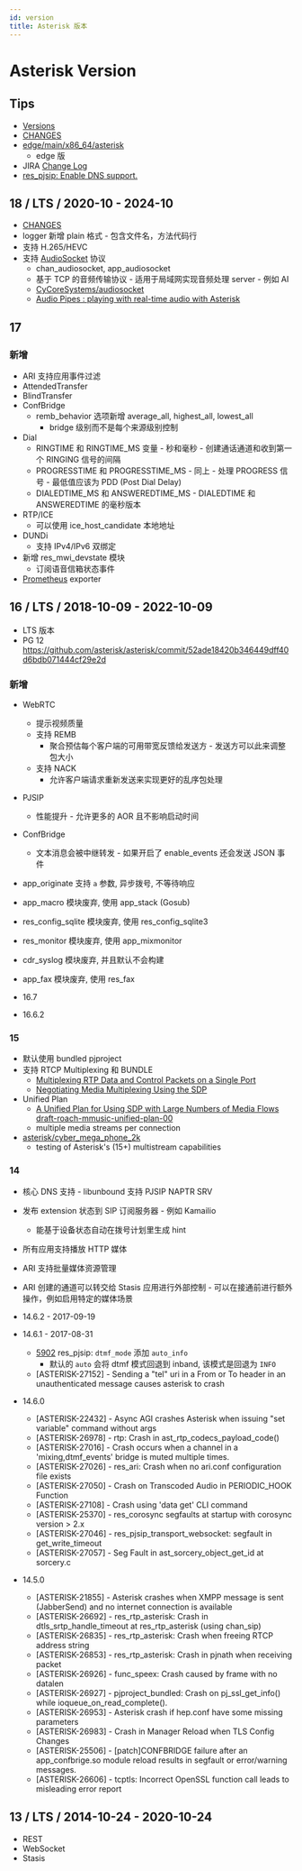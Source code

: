 ```yaml
---
id: version
title: Asterisk 版本
---
```


# Asterisk Version

## Tips
* [Versions](https://wiki.asterisk.org/wiki/display/AST/Asterisk+Versions)
* [CHANGES](https://github.com/asterisk/asterisk/blob/master/CHANGES)
* [edge/main/x86_64/asterisk](https://pkgs.alpinelinux.org/package/edge/main/x86_64/asterisk)
  * edge 版
* JIRA [Change Log](https://issues.asterisk.org/jira/browse/ASTERISK/?selectedTab=com.atlassian.jira.jira-projects-plugin:changelog-panel)
* [res_pjsip: Enable DNS support.](https://reviewboard.asterisk.org/r/3343/diff/)

## 18 / LTS / 2020-10 - 2024-10
* [CHANGES](https://raw.githubusercontent.com/asterisk/asterisk/18/CHANGES)
* logger 新增 plain 格式 - 包含文件名，方法代码行
* 支持 H.265/HEVC
* 支持 [AudioSocket](https://wiki.asterisk.org/wiki/display/AST/AudioSocket) 协议
  * chan_audiosocket, app_audiosocket
  * 基于 TCP 的音频传输协议 - 适用于局域网实现音频处理 server - 例如 AI
  * [CyCoreSystems/audiosocket](https://github.com/CyCoreSystems/audiosocket)
  * [Audio Pipes : playing with real-time audio with Asterisk](https://www.youtube.com/watch?v=tjduXbZZEgI)
## 17

### 新增
* ARI 支持应用事件过滤
* AttendedTransfer
* BlindTransfer
* ConfBridge
  * remb_behavior 选项新增 average_all, highest_all, lowest_all
    * bridge 级别而不是每个来源级别控制
* Dial
  * RINGTIME 和 RINGTIME_MS 变量 - 秒和毫秒 - 创建通话通道和收到第一个 RINGING 信号的间隔
  * PROGRESSTIME 和 PROGRESSTIME_MS - 同上 - 处理 PROGRESS 信号 - 最低值应该为 PDD (Post Dial Delay)
  * DIALEDTIME_MS 和 ANSWEREDTIME_MS - DIALEDTIME 和 ANSWEREDTIME 的毫秒版本
* RTP/ICE
  * 可以使用 ice_host_candidate 本地地址
* DUNDi
  * 支持 IPv4/IPv6 双绑定
* 新增 res_mwi_devstate 模块
  * 订阅语音信箱状态事件
* [Prometheus](https://wiki.asterisk.org/wiki/display/AST/Asterisk+17+Configuration_res_prometheus) exporter

## 16 / LTS / 2018-10-09 - 2022-10-09
* LTS 版本
* PG 12 https://github.com/asterisk/asterisk/commit/52ade18420b346449dff40d6bdb071444cf29e2d

### 新增
* WebRTC
  * 提示视频质量
  * 支持 REMB
    * 聚合预估每个客户端的可用带宽反馈给发送方 - 发送方可以此来调整包大小
  * 支持 NACK
    * 允许客户端请求重新发送来实现更好的乱序包处理
* PJSIP
  * 性能提升 - 允许更多的 AOR 且不影响启动时间
* ConfBridge
  * 文本消息会被中继转发 - 如果开启了 enable_events 还会发送 JSON 事件
* app_originate 支持 `a` 参数, 异步拨号, 不等待响应
* app_macro 模块废弃, 使用 app_stack (Gosub)
* res_config_sqlite 模块废弃, 使用 res_config_sqlite3
* res_monitor 模块废弃, 使用 app_mixmonitor
* cdr_syslog 模块废弃, 并且默认不会构建
* app_fax 模块废弃, 使用 res_fax

* 16.7
* 16.6.2

### 15
* 默认使用 bundled pjproject
* 支持 RTCP Multiplexing 和 BUNDLE
  * [Multiplexing RTP Data and Control Packets on a Single Port](https://tools.ietf.org/html/rfc5761)
  * [Negotiating Media Multiplexing Using the SDP](https://datatracker.ietf.org/doc/draft-ietf-mmusic-sdp-bundle-negotiation/)
* Unified Plan
  * [A Unified Plan for Using SDP with Large Numbers of Media Flows draft-roach-mmusic-unified-plan-00](https://tools.ietf.org/html/draft-roach-mmusic-unified-plan-00)
  * multiple media streams per connection
* [asterisk/cyber_mega_phone_2k](https://github.com/asterisk/cyber_mega_phone_2k)
  * testing of Asterisk's (15+) multistream capabilities

### 14
* 核心 DNS 支持 - libunbound 支持 PJSIP NAPTR SRV
* 发布 extension 状态到 SIP 订阅服务器 - 例如 Kamailio
  * 能基于设备状态自动在拨号计划里生成 hint
* 所有应用支持播放 HTTP 媒体
* ARI 支持批量媒体资源管理
* ARI 创建的通道可以转交给 Stasis 应用进行外部控制 - 可以在接通前进行额外操作，例如启用特定的媒体场景

* 14.6.2 - 2017-09-19
* 14.6.1 - 2017-08-31
  * [5902](https://gerrit.asterisk.org/#/c/5902/) res_pjsip: `dtmf_mode` 添加 `auto_info`
      * 默认的 `auto` 会将 dtmf 模式回退到 inband, 该模式是回退为 `INFO`
  * [ASTERISK-27152] - Sending a "tel" uri in a From or To header in an unauthenticated message causes asterisk to crash
* 14.6.0
  * [ASTERISK-22432] - Async AGI crashes Asterisk when issuing "set variable" command without args
  * [ASTERISK-26978] - rtp: Crash in ast_rtp_codecs_payload_code()
  * [ASTERISK-27016] - Crash occurs when a channel in a 'mixing,dtmf_events' bridge is muted multiple times.
  * [ASTERISK-27026] - res_ari: Crash when no ari.conf configuration file exists
  * [ASTERISK-27050] - Crash on Transcoded Audio in PERIODIC_HOOK Function
  * [ASTERISK-27108] - Crash using 'data get' CLI command
  * [ASTERISK-25370] - res_corosync segfaults at startup with corosync version > 2.x
  * [ASTERISK-27046] - res_pjsip_transport_websocket: segfault in get_write_timeout
  * [ASTERISK-27057] - Seg Fault in ast_sorcery_object_get_id at sorcery.c
* 14.5.0
  * [ASTERISK-21855] - Asterisk crashes when XMPP message is sent (JabberSend) and no internet connection is available
  * [ASTERISK-26692] - res_rtp_asterisk: Crash in dtls_srtp_handle_timeout at res_rtp_asterisk (using chan_sip)
  * [ASTERISK-26835] - res_rtp_asterisk: Crash when freeing RTCP address string
  * [ASTERISK-26853] - res_rtp_asterisk: Crash in pjnath when receiving packet
  * [ASTERISK-26926] - func_speex: Crash caused by frame with no datalen
  * [ASTERISK-26927] - pjproject_bundled: Crash on pj_ssl_get_info() while ioqueue_on_read_complete().
  * [ASTERISK-26953] - Asterisk crash if hep.conf have some missing parameters
  * [ASTERISK-26983] - Crash in Manager Reload when TLS Config Changes
  * [ASTERISK-25506] - [patch]CONFBRIDGE failure after an app_confbrige.so module reload results in segfault or error/warning messages.
  * [ASTERISK-26606] - tcptls: Incorrect OpenSSL function call leads to misleading error report

## 13 / LTS / 2014-10-24 - 2020-10-24
* REST
* WebSocket
* Stasis
